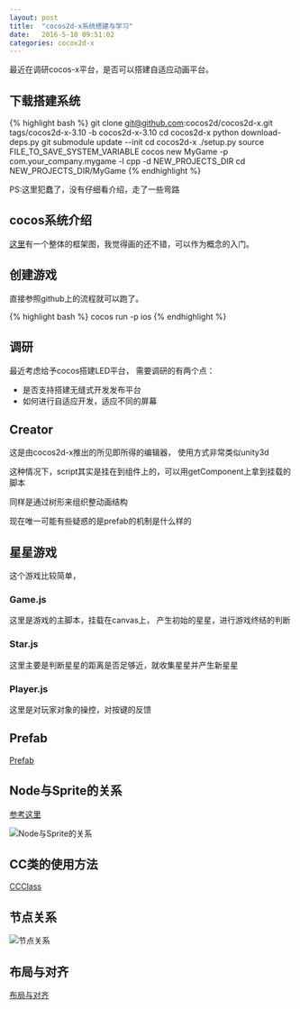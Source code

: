 ```yaml
---
layout: post
title:  "cocos2d-x系统搭建与学习"
date:   2016-5-10 09:51:02
categories: cocox2d-x
---
```


最近在调研cocos-x平台，是否可以搭建自适应动画平台。

## 下载搭建系统

{% highlight bash %}
git clone git@github.com:cocos2d/cocos2d-x.git tags/cocos2d-x-3.10 -b cocos2d-x-3.10
cd cocos2d-x
python download-deps.py
git submodule update --init
cd cocos2d-x
./setup.py
source FILE_TO_SAVE_SYSTEM_VARIABLE
cocos new MyGame -p com.your_company.mygame -l cpp -d NEW_PROJECTS_DIR
cd NEW_PROJECTS_DIR/MyGame
{% endhighlight %}

PS:这里犯蠢了，没有仔细看介绍，走了一些弯路

## cocos系统介绍
[这里](http://www.cocos.com/doc/article/index?type=cocos2d-x&url=/doc/cocos-docs-master/manual/framework/native/v3/basic-concepts/zh.md)有一个整体的框架图，我觉得画的还不错，可以作为概念的入门。

## 创建游戏
直接参照github上的流程就可以跑了。

{% highlight bash %}
cocos run -p ios
{% endhighlight %}

## 调研
最近考虑给予cocos搭建LED平台，
需要调研的有两个点：

* 是否支持搭建无缝式开发发布平台
* 如何进行自适应开发，适应不同的屏幕

## Creator
这是由cocos2d-x推出的所见即所得的编辑器，
使用方式非常类似unity3d

这种情况下，script其实是挂在到组件上的，可以用getComponent上拿到挂载的脚本

同样是通过树形来组织整动画结构

现在唯一可能有些疑惑的是prefab的机制是什么样的

## 星星游戏

这个游戏比较简单，

### Game.js
这里是游戏的主脚本，挂载在canvas上，
产生初始的星星，进行游戏终结的判断

### Star.js
这里主要是判断星星的距离是否足够近，就收集星星并产生新星星

### Player.js
这里是对玩家对象的操控，对按键的反馈

## Prefab
[Prefab](http://www.cocos.com/docs/creator/asset-workflow/prefab.html)

## Node与Sprite的关系

[参考这里](http://www.cocos.com/docs/creator/content-workflow/node-component.html)

![Node与Sprite的关系](http://www.cocos.com/docs/creator/content-workflow/node-component/node_chart.png)

## CC类的使用方法
[CCClass](http://www.cocos.com/docs/creator/scripting/reference/class.html)

## 节点关系

![节点关系](http://www.cocos.com/docs/creator/content-workflow/node-tree/2dx-node-tree.png)

## 布局与对齐

[布局与对齐](http://www.cocos.com/docs/creator/ui/widget-align.html)
